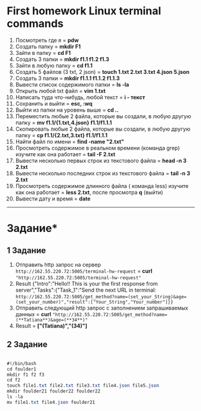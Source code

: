 # **First homework Linux terminal commands**
1. Посмотреть где я = **pdw**
2. Создать папку = **mkdir F1**
3. Зайти в папку = **cd F1**
4. Создать 3 папки = **mkdir f1.1 f1.2 f1.3**
5. Зайти в любую папку = **cd f1.1**
6. Создать 5 файлов (3 txt, 2 json) =  **touch 1.txt 2.txt 3.txt 4.json 5.json**
7. Создать 3 папки = **mkdir f1.1.1 f1.1.2 f1.1.3**
8. Вывести список содержимого папки = **ls -la**
9. Открыть любой txt файл = **vim 1.txt**
10. Написать туда что-нибудь, любой текст = **i - текст**
11. Сохранить и выйти = **esc, :wq**
12. Выйти из папки на уровень выше = **cd ..**
13. Переместить любые 2 файла, которые вы создали, в любую другую папку = **mv f1.1/{1.txt,4.json} f1.1/f1.1.1**
14. Скопировать любые 2 файла, которые вы создали, в любую другую папку = **cp f1.1/{2.txt,3.txt} f1.1/f1.1.1**
15. Найти файл по имени = **find -name "2.txt"**
16. Просмотреть содержимое в реальном времени (команда grep) изучите как она работает = **tail -F 2.txt**
17. Вывести несколько первых строк из текстового файла = **head -n 3 2.txt**
18. Вывести несколько последних строк из текстового файла = **tail -n 3 2.txt**
19. Просмотреть содержимое длинного файла ( команда less) изучите как она работает = **less 2.txt**, после просмотра **q** (выйти)
20. Вывести дату и время = **date** 

______

# Задание*

## 1 Задание

1. Отправить http запрос на сервер `http://162.55.220.72:5005/terminal-hw-request` = **curl** `"http://162.55.220.72:5005/terminal-hw-request"`
1. Result {"Intro":"Hello!! This is your the first response from server","Tasks":{"Task_1":"Send the next URL in terminal: `http://162.55.220.72:5005/get_method?name=(set_your_String)&age=(set_your_number)","result":["Your_String","Your_number"]}}`
2. Отправить следующий http запрос с заполнением запрашиваемых данных = **curl** `"http://162.55.220.72:5005/get_method?name=(**Tatiana**)&age=(**34**)"`
3. Result = **["(Tatiana)","(34)"]**

## 2 Задание

```css

#!/bin/bash
cd foulder1
mkdir f1 f2 f3
cd f2
touch file1.txt file2.txt file3.txt file4.json file5.json
mkdir foulder21 foulder22 foulder22
ls -la
mv file1.txt file4.json foulder21
```
